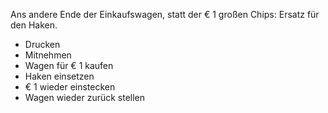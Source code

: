 Ans andere Ende der Einkaufswagen, statt der € 1 großen Chips:
Ersatz für den Haken.
* Drucken
* Mitnehmen
* Wagen für € 1 kaufen
* Haken einsetzen
* € 1 wieder einstecken
* Wagen wieder zurück stellen